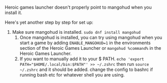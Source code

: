 
Heroic games launcher doesn't properly point to mangohud when you install it. 

Here's yet another step by step for set up:
1. Make sure mangohud is installed. `sudo dnf install mangohud`
	1. Once mangohud is installed, you can try using mangohud when you start a game by adding `ENABLE_MANGOHUD=1` in the environments section of the Heroic Games Launcher or `mangohud %command%` in the Heroic Games Launcher.
	2. If you want to manually add it to your $ PATH. ``echo 'export PATH="$HOME/.local/bin:$PATH"' >> ~/.zshrc``  then run `source ~/.zshrc` and it should be added. change the config to bashrc if running bash etc for whatever shell you are using. 
